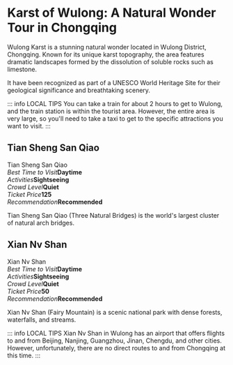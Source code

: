 # Karst of Wulong: A Natural Wonder Tour in Chongqing

Wulong Karst is a stunning natural wonder located in Wulong District, Chongqing. Known for its unique karst topography, the area features dramatic landscapes formed by the dissolution of soluble rocks such as limestone.

It have been recognized as part of a UNESCO World Heritage Site for their geological significance and breathtaking scenery.

::: info LOCAL TIPS
You can take a train for about 2 hours to get to Wulong, and the train station is within the tourist area. However, the entire area is very large, so you'll need to take a taxi to get to the specific attractions you want to visit.
:::

## Tian Sheng San Qiao

<Chinese word="天生三桥">
<template #pinyin>tiān shēng sān qiáo</template>
Tian Sheng San Qiao
</Chinese>

<Description>
<div><i>Best Time to Visit</i><b>Daytime</b></div>
<div><i>Activities</i><b>Sightseeing</b></div>
<div><i>Crowd Level</i><b>Quiet</b></div>
<div><i>Ticket Price</i><b><CNY>125</CNY></b></div>
<div><i>Recommendation</i><b>Recommended</b></div>
</Description>

Tian Sheng San Qiao (Three Natural Bridges) is the world's largest cluster of natural arch bridges.

## Xian Nv Shan

<Chinese word="仙女山">
<template #pinyin>xiān nǚ shān</template>
Xian Nv Shan
</Chinese>

<Description>
<div><i>Best Time to Visit</i><b>Daytime</b></div>
<div><i>Activities</i><b>Sightseeing</b></div>
<div><i>Crowd Level</i><b>Quiet</b></div>
<div><i>Ticket Price</i><b><CNY>50</CNY></b></div>
<div><i>Recommendation</i><b>Recommended</b></div>
</Description>

Xian Nv Shan (Fairy Mountain) is a scenic national park with dense forests, waterfalls, and streams.

::: info LOCAL TIPS
Xian Nv Shan in Wulong has an airport that offers flights to and from Beijing, Nanjing, Guangzhou, Jinan, Chengdu, and other cities. However, unfortunately, there are no direct routes to and from Chongqing at this time.
:::